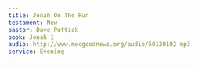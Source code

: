 ```yaml
---
title: Jonah On The Run
testament: New
pastor: Dave Puttick
book: Jonah 1
audio: http://www.mecgoodnews.org/audio/60120192.mp3
service: Evening 
---
```

